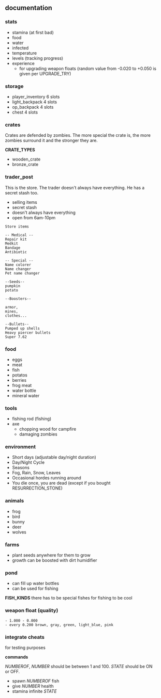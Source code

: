 ## documentation

### stats
- stamina (at first bad)
- food
- water
- infected
- temperature
- levels (tracking progress)
- experience
  - for upgrading weapon floats (random value from -0.020 to +0.050 is given per UPGRADE_TRY)
  
### storage
- player_inventory 6 slots
- light_backpack 4 slots
- op_backpack 4 slots
- chest 4 slots
  
### crates
Crates are defended by zombies. The more special the crate is, the more zombies surround it and the stronger they are.

**CRATE_TYPES**
- wooden_crate
- bronze_crate
  
### trader_post
This is the store. The trader doesn't always have everything. He has a secret stash too.
- selling items
- secret stash
- doesn't always have everything
- open from 6am-10pm

```
Store items

-- Medical --
Repair kit
Medkit
Bandage
Antibiotic

-- Special --
Name colorer
Name changer
Pet name changer

--Seeds--
pumpkin
potato

--Boosters--

armor,
mines,
clothes...

--Bullets--
Pumped up shells
Heavy piercer bullets
Super 7.62

```

### food
- eggs
- meat
- fish
- potatos
- berries
- frog meat
- water bottle
- mineral water

### tools
- fishing rod (fishing)
- axe
  - chopping wood for campfire
  - damaging zombies

### environment
- Short days (adjustable day/night duration)
- Day/Night Cycle
- Seasons
- Fog, Rain, Snow, Leaves
- Occasional hordes running around
- You die once, you are dead (except if you bought RESURRECTION_STONE)

### animals
- frog
- bird
- bunny
- deer
- wolves

### farms
- plant seeds anywhere for them to grow
- growth can be boosted with dirt humidifier

### pond
- can fill up water bottles
- can be used for fishing

**FISH_KINDS**
there has to be special fishes for fishing to be cool

### weapon float (quality)
```
- 1.000 - 0.000
- every 0.200 brown, gray, green, light_blue, pink
```

### integrate cheats
for testing purposes

**commands**

_NUMBEROF_, _NUMBER_ should be between 1 and 100.
_STATE_ should be ON or OFF.

- spawn _NUMBEROF_ fish
- give _NUMBER_ health
- stamina infinite _STATE_

